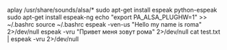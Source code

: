 aplay /usr/share/sounds/alsa/*
sudo apt-get install espeak python-espeak
sudo apt-get install espeak-ng
echo "export PA_ALSA_PLUGHW=1" >> ~/.bashrc
source ~/.bashrc
espeak -ven-us "Hello my name is roma" 2>/dev/null
espeak -vru "Привет меня зовут рома" 2>/dev/null
cat test.txt | espeak -vru 2>/dev/null
